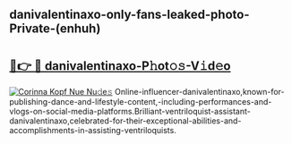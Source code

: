 ## danivalentinaxo-only-fans​-leaked-photo​-Private-(enhuh)


# <h2><a href="https://mediaupload.pro?title=danivalentinaxo&ref=git">🔗👉 🔴 danivalentinaxo-P𝚑ot𝚘𝚜-V𝚒d𝚎o</a></h2>

[![Corinna Kopf Nue Nu𝚍e𝚜](https://i.imgur.com/0qMVB7G.gif)](https://mediaupload.pro?title=danivalentinaxo&ref=git)
Online-influencer-danivalentinaxo,known-for-publishing-dance-and-lifestyle-content,-including-performances-and-vlogs-on-social-media-platforms.Brilliant-ventriloquist-assistant-danivalentinaxo,celebrated-for-their-exceptional-abilities-and-accomplishments-in-assisting-ventriloquists.  